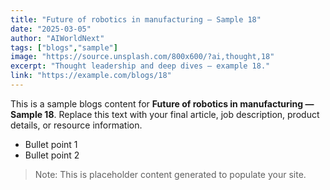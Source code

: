 ```yaml
---
title: "Future of robotics in manufacturing — Sample 18"
date: "2025-03-05"
author: "AIWorldNext"
tags: ["blogs","sample"]
image: "https://source.unsplash.com/800x600/?ai,thought,18"
excerpt: "Thought leadership and deep dives — example 18."
link: "https://example.com/blogs/18"
---
```


This is a sample blogs content for **Future of robotics in manufacturing — Sample 18**. Replace this text with your final article, job description, product details, or resource information.

- Bullet point 1
- Bullet point 2

> Note: This is placeholder content generated to populate your site.
